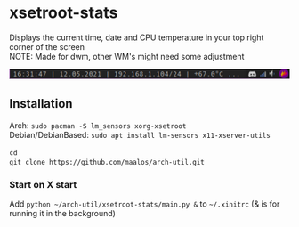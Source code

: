 # xsetroot-stats
Displays the current time, date and CPU temperature in your top right corner of the screen  
NOTE: Made for dwm, other WM's might need some adjustment

![image](xsetroot-stats.png)

## Installation
Arch: `sudo pacman -S lm_sensors xorg-xsetroot`  
Debian/DebianBased: `sudo apt install lm-sensors x11-xserver-utils`  

`cd`  
`git clone https://github.com/maalos/arch-util.git`  

### Start on X start
Add `python ~/arch-util/xsetroot-stats/main.py &` to `~/.xinitrc` (& is for running it in the background)
